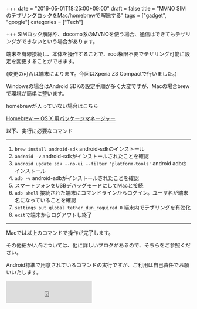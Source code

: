 
+++
date = "2016-05-01T18:25:00+09:00"
draft = false
title = "MVNO SIMのテザリングロックをMac/homebrewで解除する"
tags = ["gadget", "google"]
categories = ["Tech"]

+++
SIMロック解除や、docomo系のMVNOを使う場合、通信はできてもテザリングができないという場合があります。

端末を有線接続し、本体を操作することで、root権限不要でテザリング可能に設定を変更することができます。

(変更の可否は端末によります。今回はXperia Z3 Compactで行いました。)

Windowsの場合はAndroid SDKの設定手順が多く大変ですが、Macの場合brewで環境が簡単に整います。

homebrewが入っていない場合はこちら

<a href="http://brew.sh/index_ja.html">Homebrew — OS X 用パッケージマネージャー</a>

以下、実行に必要なコマンド

<hr/>

<ol>
<li><code>brew install android-sdk</code> android-sdkのインストール</li>
<li><code>android -v</code> android-sdkがインストールされたことを確認</li>
<li><code>android update sdk --no-ui --filter &#39;platform-tools&#39;</code> android adbのインストール</li>
<li><code>adb -v</code> android-adbがインストールされたことを確認</li>
<li>スマートフォンをUSBデバッグモードにしてMacと接続</li>
<li><code>adb shell</code> 接続された端末にコマンドラインからログイン。ユーザ名が端末名になっていることを確認</li>
<li><code>settings put global tether_dun_required 0</code> 端末内でテザリングを有効化</li>
<li><code>exit</code>で端末からログアウトし終了</li>
</ol>


<hr/>

Macでは以上のコマンドで操作が完了します。

その他細かい点については、他に詳しいブログがあるので、そちらをご参照ください。

Android標準で用意されているコマンドの実行ですが、ご利用は自己責任でお願いいたします。

<iframe frameborder="0" allowtransparency="true" height="60" width="234" marginheight="0" scrolling="no" src="http://ad.jp.ap.valuecommerce.com/servlet/htmlbanner?sid=3248018&amp;pid=883723512" marginwidth="0"><script language="javascript" src="http://ad.jp.ap.valuecommerce.com/servlet/jsbanner?sid=3248018&pid=883723512"></script><noscript><a href="http://ck.jp.ap.valuecommerce.com/servlet/referral?sid=3248018&pid=883723512" target="_blank" ><img src="http://ad.jp.ap.valuecommerce.com/servlet/gifbanner?sid=3248018&pid=883723512" height="60" width="234" border="0"></a></noscript></iframe>



